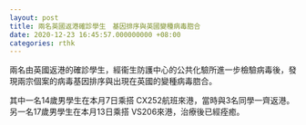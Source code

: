 ```yaml
---
layout: post
title: 兩名英國返港確診學生　基因排序與英國變種病毒脗合
date: 2020-12-23 16:45:57.000000000 +08:00
categories: rthk
---
```


兩名由英國返港的確診學生，經衞生防護中心的公共化驗所進一步檢驗病毒後，發現兩宗個案的病毒基因排序與出現在英國的變種病毒脗合。

其中一名14歲男學生在本月7日乘搭 CX252航班來港，當時與3名同學一齊返港。另一名17歲男學生在本月13日乘搭 VS206來港，治療後已經痊癒。

